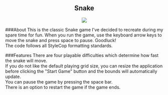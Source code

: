 <h2 align="center">Snake</h2>
<p align="center"><img src="http://oi40.tinypic.com/28vtv21.jpg" /></p>

###About
This is the classic Snake game I've decided to recreate during my spare time for fun. When you run the game, use the keyboard arrow keys to move the snake and press space to pause. Goodluck!<br />
The code follows all StyleCop formatting standards.

###Features
There are four playable difficulties which determine how fast the snake will move.<br />
If you do not like the default playing grid size, you can resize the application before clicking the "Start Game" button and the bounds will automatically update.<br />
You can pause the game by pressing the space bar.<br />
There is an option to restart the game if the game ends.

